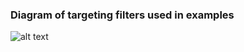 ### Diagram of targeting filters used in examples
![alt text](https://raw.githubusercontent.com/wiki/venediktov/vanilla-rtb/images/vanilla-relational-cache-latest.png)
